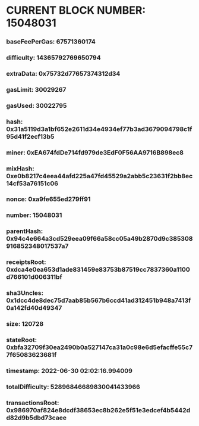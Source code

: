 # CURRENT BLOCK NUMBER: 15048031

### baseFeePerGas: 67571360174
### difficulty: 14365792769650794
### extraData: 0x75732d77657374312d34
### gasLimit: 30029267
### gasUsed: 30022795
### hash: 0x31a5119d3a1bf652e2611d34e4934ef77b3ad3679094798c1f95d41f2ecf13b5
### miner: 0xEA674fdDe714fd979de3EdF0F56AA9716B898ec8
### mixHash: 0xe0b8217c4eea44afd225a47fd45529a2abb5c23631f2bb8ec14cf53a76151c06
### nonce: 0xa9fe655ed279ff91
### number: 15048031
### parentHash: 0x94c4e664a3cd529eea09f66a58cc05a49b2870d9c385308916852348017537a7
### receiptsRoot: 0xdca4e0ea653d1ade831459e83753b87519cc7837360a1100d766101d006311bf
### sha3Uncles: 0x1dcc4de8dec75d7aab85b567b6ccd41ad312451b948a7413f0a142fd40d49347
### size: 120728
### stateRoot: 0xbfa32709f30ea2490b0a527147ca31a0c98e6d5efacffe55c77f65083623681f
### timestamp: 2022-06-30 02:02:16.994009
### totalDifficulty: 52896846689830041433966
### transactionsRoot: 0x986970af824e8dcdf38653ec8b262e5f51e3edcef4b5442dd82d9b5dbd73caee
